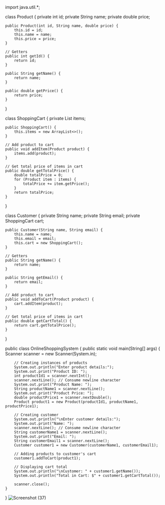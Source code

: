 import java.util.*;

class Product {
    private int id;
    private String name;
    private double price;

    public Product(int id, String name, double price) {
        this.id = id;
        this.name = name;
        this.price = price;
    }

    // Getters
    public int getId() {
        return id;
    }

    public String getName() {
        return name;
    }

    public double getPrice() {
        return price;
    }
}

class ShoppingCart {
    private List<Product> items;

    public ShoppingCart() {
        this.items = new ArrayList<>();
    }

    // Add product to cart
    public void addItem(Product product) {
        items.add(product);
    }

    // Get total price of items in cart
    public double getTotalPrice() {
        double totalPrice = 0;
        for (Product item : items) {
            totalPrice += item.getPrice();
        }
        return totalPrice;
    }
}

class Customer {
    private String name;
    private String email;
    private ShoppingCart cart;

    public Customer(String name, String email) {
        this.name = name;
        this.email = email;
        this.cart = new ShoppingCart();
    }

    // Getters
    public String getName() {
        return name;
    }

    public String getEmail() {
        return email;
    }

    // Add product to cart
    public void addToCart(Product product) {
        cart.addItem(product);
    }

    // Get total price of items in cart
    public double getCartTotal() {
        return cart.getTotalPrice();
    }
}

public class OnlineShoppingSystem {
    public static void main(String[] args) {
        Scanner scanner = new Scanner(System.in);

        // Creating instances of products
        System.out.println("Enter product details:");
        System.out.print("Product ID: ");
        int productId1 = scanner.nextInt();
        scanner.nextLine(); // Consume newline character
        System.out.print("Product Name: ");
        String productName1 = scanner.nextLine();
        System.out.print("Product Price: ");
        double productPrice1 = scanner.nextDouble();
        Product product1 = new Product(productId1, productName1, productPrice1);

        // Creating customer
        System.out.println("\nEnter customer details:");
        System.out.print("Name: ");
        scanner.nextLine(); // Consume newline character
        String customerName1 = scanner.nextLine();
        System.out.print("Email: ");
        String customerEmail1 = scanner.nextLine();
        Customer customer1 = new Customer(customerName1, customerEmail1);

        // Adding products to customer's cart
        customer1.addToCart(product1);

        // Displaying cart total
        System.out.println("\nCustomer: " + customer1.getName());
        System.out.println("Total in Cart: $" + customer1.getCartTotal());

        scanner.close();
    }
}
![Screenshot (37)](https://github.com/MachindraChitale/Onlone-Shpping-System/assets/155707916/946e542f-494e-4c96-ad3a-8bcc6a10d9c4)

